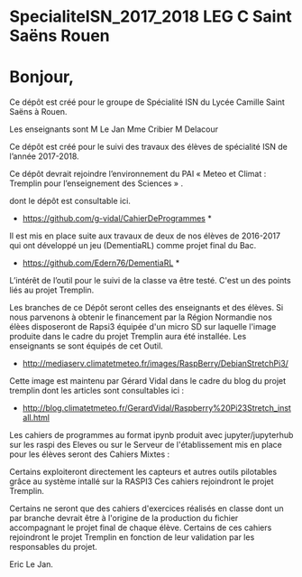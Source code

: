 # SpecialiteISN_2017_2018 LEG C Saint Saëns Rouen

# Bonjour, 

Ce dépôt est créé pour le groupe de Spécialité ISN du Lycée Camille Saint Saëns à Rouen.

Les enseignants sont M Le Jan Mme Cribier M Delacour

Ce dépôt est créé pour le suivi des travaux des élèves de spécialité ISN de l’année 2017-2018.

Ce dépôt devrait rejoindre l’environnement du PAI « Meteo et Climat : Tremplin pour l’enseignement des Sciences » .

dont le dépôt est consultable ici. 

* https://github.com/g-vidal/CahierDeProgrammes *

Il est mis en place suite aux travaux de deux de nos élèves de 2016-2017 qui ont développé un jeu (DementiaRL) comme projet final du Bac.

* https://github.com/Edern76/DementiaRL *

L’intérêt de l’outil pour le suivi de la classe va être testé. C'est un des points liés au projet Tremplin.

Les branches de ce Dépôt seront celles des enseignants et des élèves. Si nous parvenons à obtenir le financement par la Région Normandie nos élèes disposeront de Rapsi3 équipée d'un micro SD sur laquelle l'image produite dans le cadre du projet Tremplin aura été installée. Les enseignants se sont équipés de cet Outil.

* http://mediaserv.climatetmeteo.fr/images/RaspBerry/DebianStretchPi3/

Cette image est maintenu par Gérard Vidal dans le cadre du blog du projet tremplin dont les articles sont consultables ici :

* http://blog.climatetmeteo.fr/GerardVidal/Raspberry%20Pi23Stretch_install.html

Les cahiers de programmes au format ipynb produit avec jupyter/jupyterhub sur les raspi des Eleves ou sur le Serveur de l'établissement mis en place pour les élèves seront des Cahiers Mixtes :

Certains exploiteront directement les capteurs et autres outils pilotables grâce au système intallé sur la RASPI3
Ces cahiers rejoindront le projet Tremplin.

Certains ne seront que des cahiers d'exercices réalisés en classe dont un par branche devrait être à l'origine de la production du fichier accompagnant le projet final de chaque élève.
Certains de ces cahiers rejoindront le projet Tremplin en fonction de leur validation par les responsables du projet.

Eric Le Jan. 
